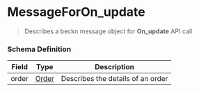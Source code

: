 MessageForOn_update
=======

>Describes a beckn message object for **On_update** API call

### Schema Definition


|**Field**|**Type**|**Description**|
|---------|--------|---------------|
|order|  [Order](/Core/01_Transaction%20Layer%20Specification/Latest/Schema%20Reference/order) | Describes the details of an order